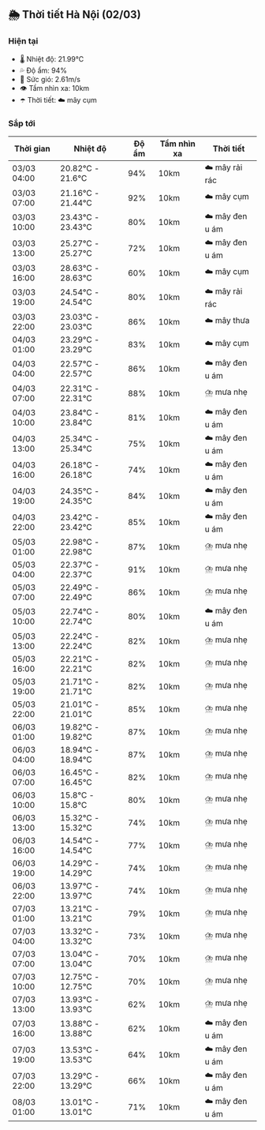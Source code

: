 ## 🌦️ Thời tiết Hà Nội (02/03)

### Hiện tại

- 🌡️ Nhiệt độ: 21.99℃
- 💦 Độ ẩm: 94%
- 💨 Sức gió: 2.61m/s
- 👁️ Tầm nhìn xa: 10km
- ☂️ Thời tiết: ☁️ mây cụm

### Sắp tới

| Thời gian | Nhiệt độ | Độ ẩm | Tầm nhìn xa | Thời tiết |
| --- | --- | --- | --- | --- |
| 03/03 04:00 | 20.82℃ - 21.6℃ | 94% | 10km | ☁️ mây rải rác |
| 03/03 07:00 | 21.16℃ - 21.44℃ | 92% | 10km | ☁️ mây cụm |
| 03/03 10:00 | 23.43℃ - 23.43℃ | 80% | 10km | ☁️ mây đen u ám |
| 03/03 13:00 | 25.27℃ - 25.27℃ | 72% | 10km | ☁️ mây đen u ám |
| 03/03 16:00 | 28.63℃ - 28.63℃ | 60% | 10km | ☁️ mây cụm |
| 03/03 19:00 | 24.54℃ - 24.54℃ | 80% | 10km | ☁️ mây rải rác |
| 03/03 22:00 | 23.03℃ - 23.03℃ | 86% | 10km | ☁️ mây thưa |
| 04/03 01:00 | 23.29℃ - 23.29℃ | 83% | 10km | ☁️ mây cụm |
| 04/03 04:00 | 22.57℃ - 22.57℃ | 86% | 10km | ☁️ mây đen u ám |
| 04/03 07:00 | 22.31℃ - 22.31℃ | 88% | 10km | ⛈️ mưa nhẹ |
| 04/03 10:00 | 23.84℃ - 23.84℃ | 81% | 10km | ☁️ mây đen u ám |
| 04/03 13:00 | 25.34℃ - 25.34℃ | 75% | 10km | ☁️ mây đen u ám |
| 04/03 16:00 | 26.18℃ - 26.18℃ | 74% | 10km | ☁️ mây đen u ám |
| 04/03 19:00 | 24.35℃ - 24.35℃ | 84% | 10km | ☁️ mây đen u ám |
| 04/03 22:00 | 23.42℃ - 23.42℃ | 85% | 10km | ☁️ mây đen u ám |
| 05/03 01:00 | 22.98℃ - 22.98℃ | 87% | 10km | ⛈️ mưa nhẹ |
| 05/03 04:00 | 22.37℃ - 22.37℃ | 91% | 10km | ⛈️ mưa nhẹ |
| 05/03 07:00 | 22.49℃ - 22.49℃ | 86% | 10km | ⛈️ mưa nhẹ |
| 05/03 10:00 | 22.74℃ - 22.74℃ | 80% | 10km | ☁️ mây đen u ám |
| 05/03 13:00 | 22.24℃ - 22.24℃ | 82% | 10km | ⛈️ mưa nhẹ |
| 05/03 16:00 | 22.21℃ - 22.21℃ | 82% | 10km | ⛈️ mưa nhẹ |
| 05/03 19:00 | 21.71℃ - 21.71℃ | 82% | 10km | ⛈️ mưa nhẹ |
| 05/03 22:00 | 21.01℃ - 21.01℃ | 85% | 10km | ⛈️ mưa nhẹ |
| 06/03 01:00 | 19.82℃ - 19.82℃ | 87% | 10km | ⛈️ mưa nhẹ |
| 06/03 04:00 | 18.94℃ - 18.94℃ | 87% | 10km | ⛈️ mưa nhẹ |
| 06/03 07:00 | 16.45℃ - 16.45℃ | 82% | 10km | ⛈️ mưa nhẹ |
| 06/03 10:00 | 15.8℃ - 15.8℃ | 80% | 10km | ⛈️ mưa nhẹ |
| 06/03 13:00 | 15.32℃ - 15.32℃ | 74% | 10km | ⛈️ mưa nhẹ |
| 06/03 16:00 | 14.54℃ - 14.54℃ | 77% | 10km | ⛈️ mưa nhẹ |
| 06/03 19:00 | 14.29℃ - 14.29℃ | 74% | 10km | ⛈️ mưa nhẹ |
| 06/03 22:00 | 13.97℃ - 13.97℃ | 74% | 10km | ⛈️ mưa nhẹ |
| 07/03 01:00 | 13.21℃ - 13.21℃ | 79% | 10km | ⛈️ mưa nhẹ |
| 07/03 04:00 | 13.32℃ - 13.32℃ | 73% | 10km | ⛈️ mưa nhẹ |
| 07/03 07:00 | 13.04℃ - 13.04℃ | 70% | 10km | ⛈️ mưa nhẹ |
| 07/03 10:00 | 12.75℃ - 12.75℃ | 70% | 10km | ⛈️ mưa nhẹ |
| 07/03 13:00 | 13.93℃ - 13.93℃ | 62% | 10km | ⛈️ mưa nhẹ |
| 07/03 16:00 | 13.88℃ - 13.88℃ | 62% | 10km | ☁️ mây đen u ám |
| 07/03 19:00 | 13.53℃ - 13.53℃ | 64% | 10km | ☁️ mây đen u ám |
| 07/03 22:00 | 13.29℃ - 13.29℃ | 66% | 10km | ☁️ mây đen u ám |
| 08/03 01:00 | 13.01℃ - 13.01℃ | 71% | 10km | ☁️ mây đen u ám |
